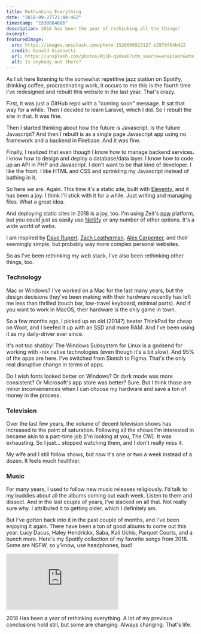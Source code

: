 ```yaml
---
title: Rethinking Everything
date: "2018-09-27T21:44:46Z"
timestamp: "1538084686"
description: 2018 has been the year of rethinking all the things!
excerpt:
featuredImage:
  src: https://images.unsplash.com/photo-1526666923127-b2970f64b422
  credit: Donald Giannatti
  url: https://unsplash.com/photos/Wj1D-qiOseE?utm_source=unsplash&utm_medium=referral&utm_content=creditCopyText
  alt: Is anybody out there?
---
```


As I sit here listening to the somewhat repetitive jazz station on Spotify, drinking coffee, procrastinating work, it occurs to me this is the fourth time I've redesigned and rebuilt this website in the last year. That's crazy.

First, it was just a GitHub repo with a "coming soon" message. It sat that way for a while. Then I decided to learn Laravel, which I did. So I rebuilt the site in that. It was fine.

Then I started thinking about how the future is Javascript. Is the future Javascript? And then I rebuilt is as a single page Javascript app using no framework and a backend in Firebase. And it was fine.

Finally, I realized that even though I know how to manage backend services. I know how to design and deploy a database/data layer. I know how to code up an API in PHP and Javascript. I don't want to be that kind of developer. I like the front. I like HTML and CSS and sprinkling my Javascript instead of bathing in it.

So here we are. Again. This time it's a static site, built with [Eleventy](https://11ty.io), and it has been a joy. I think I'll stick with it for a while. Just writing and managing files. What a great idea.

And deploying static sites in 2018 is a joy, too. I'm using Zeit's [now](https://now.sh) platform, but you could just as easily use [Netlify](https://netlify.com) or any number of other options. It's a wide world of webs.

I am inspired by [Dave Rupert](https://daverupert.com/), [Zach Leatherman](https://www.zachleat.com/web/), [Alex Carpenter](https://alexcarpenter.me/), and their seemingly simple, but probably way more complex personal websites.

So as I've been rethinking my web stack, I've also been rethinking other things, too.

### Technology

Mac or Windows? I've worked on a Mac for the last many years, but the design decisions they've been making with their hardware recently has left me less than thrilled (touch bar, low-travel keyboard, minimal ports). And if you want to work in MacOS, their hardware is the only game in town.

So a few months ago, I picked up an old (2014?) beater ThinkPad for cheap on Woot, and I beefed it up with an SSD and more RAM. And I've been using it as my daily-driver ever since.

It's not too shabby! The Windows Subsystem for Linux is a godsend for working with -nix native technologies (even though it's a bit slow). And 95% of the apps are here. I've switched from Sketch to Figma. That's the only real disruptive change in terms of apps.

Do I wish fonts looked better on Windows? Or dark mode was more consistent? Or Microsoft's app store was better? Sure. But I think those are minor inconveniences when I can choose my hardware and save a ton of money in the process.

### Television

Over the last few years, the volume of decent television shows has increased to the point of saturation. Following all the shows I'm interested in became akin to a part-time job (I'm looking at you, The CW). It was exhausting. So I just... stopped watching them, and I don't really miss it.

My wife and I still follow shows, but now it's one or two a week instead of a dozen. It feels much healthier.

### Music

For many years, I used to follow new music releases religiously. I'd talk to my buddies about all the albums coming out each week. Listen to them and dissect. And in the last couple of years, I've slacked on all that. Not really sure why. I attributed it to getting older, which I definitely am.

But I've gotten back into it in the past couple of months, and I've been enjoying it again. There have been a ton of good albums to come out this year: Lucy Dacus, Haley Hendrickx, Saba, Kali Uchis, Parquet Courts, and a bunch more. Here's my Spotify collection of my favorite songs from 2018. Some are NSFW, so y'know, use headphones, bud!

<iframe src="https://open.spotify.com/embed/user/clubrob/playlist/2C7Qp8COnpPPos7nQBDEuT" frameborder="0"  allowtransparency="true" allow="encrypted-media"></iframe>

2018 Has been a year of rethinking everything. A lot of my previous conclusions hold still, but some are changing. Always changing. That's life.
